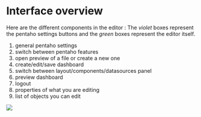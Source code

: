 ﻿# Interface overview

Here are the different components in the editor : 
The *violet* boxes represent the pentaho settings buttons and the *green* boxes represent the editor itself.
1. general pentaho settings
2. switch between pentaho features
3. open preview of a file or create a new one
4. create/edit/save dashboard
5. switch between layout/components/datasources panel
6. preview dashboard
7. logout
8. properties of what you are editing
9. list of objects you can edit
 
![](https://i.imgur.com/20PoDxz.png)
